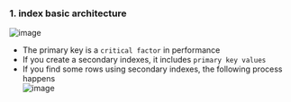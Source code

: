 ### 1. index basic architecture
![image](https://github.com/khkwon01/mysqltune/assets/8789421/153e554d-e90b-470a-a19a-cc86d73dc6b1)
- The primary key is a `critical factor` in performance
- If you create a secondary indexes, it includes `primary key values`
- If you find some rows using secondary indexes, the following process happens     
  ![image](https://github.com/khkwon01/mysqltune/assets/8789421/a89e511e-feed-45f0-ac0f-9390f9dab054)
